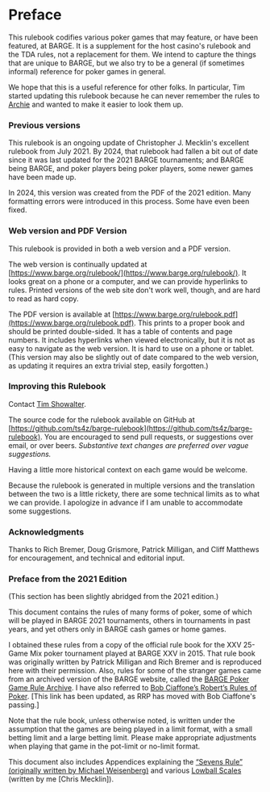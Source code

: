 Preface
=======

This rulebook codifies various poker games that may feature, or have been
featured, at BARGE.  It is a supplement for the host casino's rulebook and the
TDA rules, not a replacement for them.  We intend to capture the things that
are unique to BARGE, but we also try to be a general (if sometimes informal)
reference for poker games in general.

We hope that this is a useful reference for other folks.  In particular,
Tim started updating this rulebook because he can never remember the rules to
[Archie](archie.md) and wanted to make it easier to look them up.

### Previous versions

This rulebook is an ongoing update of Christopher J. Mecklin's excellent rulebook from
July 2021.  By 2024, that rulebook had fallen a bit out of date since it was last updated for
the 2021 BARGE tournaments; and BARGE being BARGE, and poker players being
poker players, some newer games have been made up.

In 2024, this version was created from the PDF of the 2021 edition.  Many
formatting errors were introduced in this process.  Some have even been fixed.

### Web version and PDF Version

This rulebook is provided in both a web version and a PDF version.

The web version is continually updated at
[https://www.barge.org/rulebook/](https://www.barge.org/rulebook/).  It looks
great on a phone or a computer, and we can provide hyperlinks to rules.
Printed versions of the web site don't work well, though, and are hard to read
as hard copy.

The PDF version is available at
[https://www.barge.org/rulebook.pdf](https://www.barge.org/rulebook.pdf).
This prints to a proper book and should be printed double-sided.
It has a table of contents and page numbers.  It
includes hyperlinks when viewed electronically, but it is not as easy to
navigate as the web version. It is hard to use on a phone or tablet.  (This version may also be
slightly out of date compared to the web version, as updating it requires an
extra trivial step, easily forgotten.)

### Improving this Rulebook

Contact [Tim Showalter](mailto:tjs@psaux.com).

The source code for the rulebook available on GitHub at
[https://github.com/ts4z/barge-rulebook](https://github.com/ts4z/barge-rulebook).
You are encouraged to send pull requests, or suggestions over email, or over
beers.  *Substantive text changes are preferred over vague suggestions.*

Having a little more historical context on each game would be welcome.

Because the rulebook is generated in multiple versions and the translation
between the two is a little rickety, there are some technical limits as to what
we can provide.  I apologize in advance if I am unable to accommodate some
suggestions.

### Acknowledgments

Thanks to Rich Bremer, Doug Grismore, Patrick Milligan, and Cliff Matthews for
encouragement, and technical and editorial input.

### Preface from the 2021 Edition

(This section has been slightly abridged from the 2021 edition.)

This document contains the rules of many forms of poker, some of which will be
played in BARGE 2021 tournaments, others in tournaments in past years, and yet
others only in BARGE cash games or home games.

I obtained these rules from a copy of the official rule book for the XXV
25-Game Mix poker tournament played at BARGE XXV in 2015. That rule book was
originally written by Patrick Milligan and Rich Bremer and is reproduced here
with their permission. Also, rules for some of the stranger games came from an
archived version of the BARGE website, called the [BARGE Poker Game Rule
Archive](http://web.archive.org/web/20120721203440/http://www.barge.org/rules/).
I have also referred to [Bob Ciaffone’s Robert’s Rules of
Poker](https://www.betsperts.com/poker/robs-poker-rules/).  [This link has been
updated, as RRP has moved with Bob Ciaffone's passing.]

Note that the rule book, unless otherwise noted, is written under the
assumption that the games are being played in a limit format, with a small
betting limit and a large betting limit. Please make appropriate adjustments
when playing that game in the pot-limit or no-limit format.

This document also includes Appendices explaining the [“Sevens Rule”
(originally written by Michael Weisenberg)](./sevens-rule.md) and various
[Lowball Scales](./lowball-scales.md) (written by me [Chris Mecklin]).
